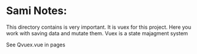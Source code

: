 # Sami Notes:

This directory contains is very important. It is vuex for this project. Here you work with saving data and mutate them.
Vuex is a state majagment system 

See Qvuex.vue in pages 